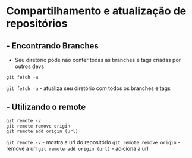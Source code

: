 # Compartilhamento e atualização de repositórios

## - Encontrando Branches

* Seu diretório pode não conter todas as branches e tags criadas por outros devs

```git
git fetch -a
```

`git fetch -a` - atualiza seu diretório com todos os branches e tags

## - Utilizando o remote

```git
git remote -v
git remote remove origin
git remote add origin (url)
```

`git remote -v` - mostra a url do repositório
`git remote remove origin` - remove a url 
`git remote add origin (url)` - adiciona a url